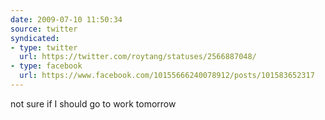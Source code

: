 ```yaml
---
date: 2009-07-10 11:50:34
source: twitter
syndicated:
- type: twitter
  url: https://twitter.com/roytang/statuses/2566887048/
- type: facebook
  url: https://www.facebook.com/10155666240078912/posts/101583652317
---
```


not sure if I should go to work tomorrow